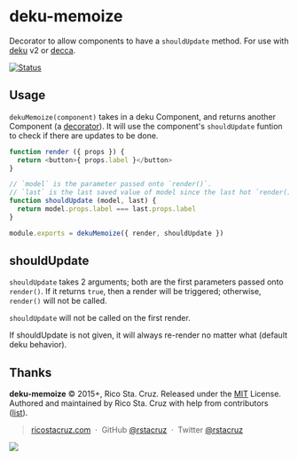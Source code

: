 # deku-memoize

Decorator to allow components to have a `shouldUpdate` method. For use with [deku] v2 or [decca].

[![Status](https://travis-ci.org/rstacruz/deku-memoize.svg?branch=master)](https://travis-ci.org/rstacruz/deku-memoize "See test builds")

## Usage

`dekuMemoize(component)` takes in a deku Component, and returns another Component (a [decorator]). It will use the component's `shouldUpdate` funtion to check if there are updates to be done.

```js
function render ({ props }) {
  return <button>{ props.label }</button>
}

// `model` is the parameter passed onto `render()`.
// `last` is the last saved value of model since the last hot `render()`.
function shouldUpdate (model, last) {
  return model.props.label === last.props.label
}

module.exports = dekuMemoize({ render, shouldUpdate })
```

## shouldUpdate

`shouldUpdate` takes 2 arguments; both are the first parameters passed onto `render()`. If it returns `true`, then a render will be triggered; otherwise, `render()` will not be called.

`shouldUpdate` will not be called on the first render.

If shouldUpdate is not given, it will always re-render no matter what (default deku behavior).

[deku]: http://dekujs.github.io/deku/
[decca]: http://ricostacruz.com/decca
[decorator]: https://en.wikipedia.org/wiki/Decorator_pattern

## Thanks

**deku-memoize** © 2015+, Rico Sta. Cruz. Released under the [MIT] License.<br>
Authored and maintained by Rico Sta. Cruz with help from contributors ([list][contributors]).

> [ricostacruz.com](http://ricostacruz.com) &nbsp;&middot;&nbsp;
> GitHub [@rstacruz](https://github.com/rstacruz) &nbsp;&middot;&nbsp;
> Twitter [@rstacruz](https://twitter.com/rstacruz)

[MIT]: http://mit-license.org/
[contributors]: http://github.com/rstacruz/deku-memoize/contributors

[![](https://img.shields.io/badge/%E2%9C%93-collaborative_etiquette-brightgreen.svg)](http://git.io/col)
